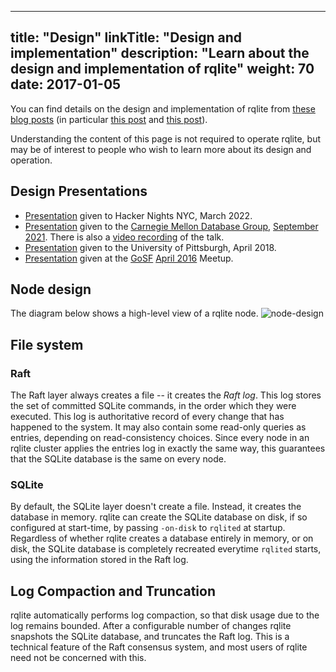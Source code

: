 
---
title: "Design"
linkTitle: "Design and implementation"
description: "Learn about the design and implementation of rqlite"
weight: 70
date: 2017-01-05
---
You can find details on the design and implementation of rqlite from [these blog posts](https://www.philipotoole.com/tag/rqlite/) (in particular [this post](https://www.philipotoole.com/replicating-sqlite-using-raft-consensus/) and [this post](https://www.philipotoole.com/rqlite-replicated-sqlite-with-new-raft-consensus-and-api/)).

Understanding the content of this page is not required to operate rqlite, but may be of interest to people who wish to learn more about its design and operation.

## Design Presentations
- [Presentation](https://docs.google.com/presentation/d/1E0MpQbUA6JOP2GjA60CNN0ER8fia0TP6kdJ41U9Jdy4/edit#slide=id.p) given to Hacker Nights NYC, March 2022.
- [Presentation]( https://www.philipotoole.com/2021-rqlite-cmu-tech-talk) given to the [Carnegie Mellon Database Group](https://db.cs.cmu.edu/), [September 2021](https://db.cs.cmu.edu/events/vaccination-2021-rqlite-the-distributed-database-built-on-raft-and-sqlite-philip-otoole/). There is also a [video recording](https://www.youtube.com/watch?v=JLlIAWjvHxM) of the talk.
- [Presentation](https://docs.google.com/presentation/d/1lSNrZJUbAGD-ZsfD8B6_VPLVjq5zb7SlJMzDblq2yzU/edit?usp=sharing) given to the University of Pittsburgh, April 2018.
- [Presentation](https://www.slideshare.net/PhilipOToole/rqlite-replicating-sqlite-via-raft-consensu) given at the [GoSF](https://www.meetup.com/golangsf/) [April 2016](https://www.meetup.com/golangsf/events/230127735/) Meetup.

## Node design
The diagram below shows a high-level view of a rqlite node.
![node-design](https://user-images.githubusercontent.com/536312/133258366-1f2fbc50-8493-4ba6-8d62-04c57e39eb6f.png)

## File system
### Raft
The Raft layer always creates a file -- it creates the _Raft log_. This log stores the set of committed SQLite commands, in the order which they were executed. This log is authoritative record of every change that has happened to the system. It may also contain some read-only queries as entries, depending on read-consistency choices. Since every node in an rqlite cluster applies the entries log in exactly the same way, this guarantees that the SQLite database is the same on every node.

### SQLite
By default, the SQLite layer doesn't create a file. Instead, it creates the database in memory. rqlite can create the SQLite database on disk, if so configured at start-time, by passing `-on-disk` to `rqlited` at startup. Regardless of whether rqlite creates a database entirely in memory, or on disk, the SQLite database is completely recreated everytime `rqlited` starts, using the information stored in the Raft log.

## Log Compaction and Truncation
rqlite automatically performs log compaction, so that disk usage due to the log remains bounded. After a configurable number of changes rqlite snapshots the SQLite database, and truncates the Raft log. This is a technical feature of the Raft consensus system, and most users of rqlite need not be concerned with this.
